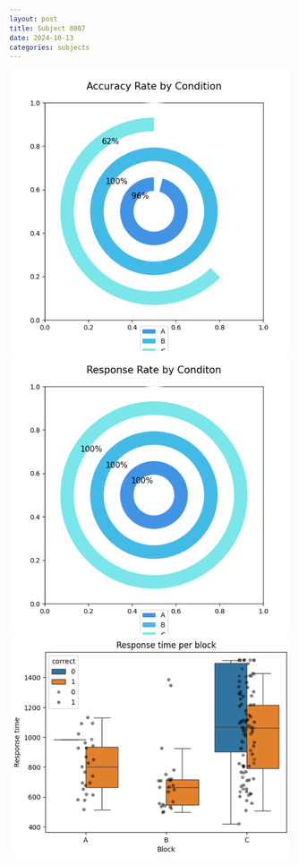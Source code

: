 ```yaml
---
layout: post
title: Subject 8007
date: 2024-10-13
categories: subjects
---
```


![](data/8007/run-12/8007_accuracy_rate.png)
![](data/8007/run-12/8007_response_rate.png)
![](data/8007/run-12/8007_rt.png)
